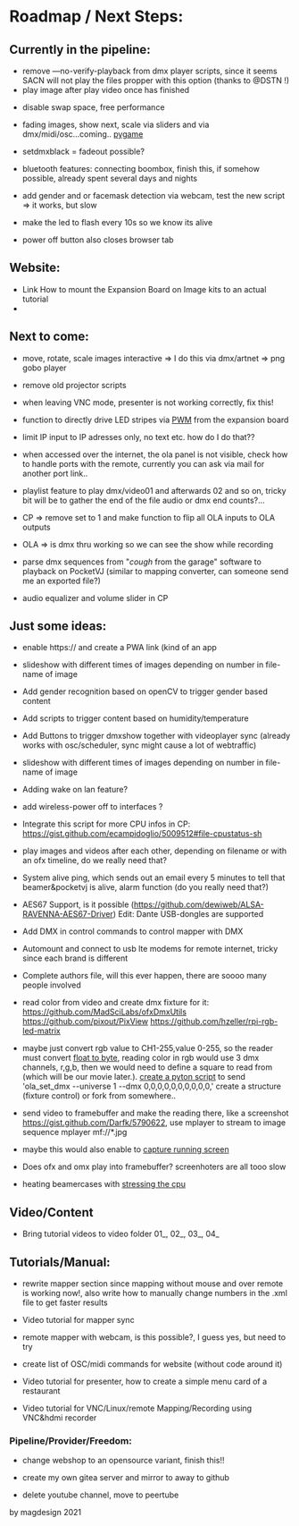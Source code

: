 # **Roadmap / Next Steps:** 

## Currently in the pipeline: 

- remove —no-verify-playback from dmx player scripts, since it seems SACN will not play the files propper with this option (thanks to @DSTN !)
- play image after play video once has finished <p/>
- disable swap space, free performance <p/>
- fading images, show next, scale via sliders and via dmx/midi/osc...coming.. [pygame](https://www.taskboy.com/blog/A_simple_image_viewer_with_pygame.html)<p/>
- setdmxblack = fadeout possible? <p/>
- bluetooth features: connecting boombox, finish this, if somehow possible, already spent several days and nights <p/>
- add gender and or facemask detection via webcam, test the new script => it works, but slow <p/>
- make the led to flash every 10s so we know its alive<p/>
- power off button also closes browser tab<p/>

## Website:

- Link How to mount the Expansion Board on Image kits to an actual tutorial
- 

## Next to come:

- move, rotate, scale images interactive => I do this via dmx/artnet => png gobo player<p/>
- remove old projector scripts <p/>
- when leaving VNC mode, presenter is not working correctly, fix this! <p/>
- function to directly drive LED stripes via [PWM](https://tutorials-raspberrypi.com/connect-control-raspberry-pi-ws2812-rgb-led-strips/) from the expansion board <p/>
- limit IP input to IP adresses only, no text etc. how do I do that??  <p/>
- when accessed over the internet, the ola panel is not visible, check how to handle ports with the remote, currently you can ask via mail for another port link..   <p/>
- playlist feature to play dmx/video01 and afterwards 02 and so on, tricky bit will be to gather the end of the file audio or dmx end counts?...   <p/>
- CP => remove set to 1 and make function to flip all OLA inputs to OLA outputs  <p/>
- OLA => is dmx thru working so we can see the show while recording<p/>
- parse dmx sequences from "*cough* from the garage" software to playback on PocketVJ (similar to mapping converter, can someone send me an exported file?)<p/>
- audio equalizer and volume slider in CP<p/>

## Just some ideas:

- enable https:// and create a PWA link (kind of an app<p/>
- slideshow with different times of images depending on number in file-name of image  <p/>
- Add gender recognition based on openCV to trigger gender based content <p/>
- Add scripts to trigger content based on humidity/temperature <p/>
- Add Buttons to trigger dmxshow together with videoplayer sync (already works with osc/scheduler, sync might cause a lot of webtraffic) <p/>
- slideshow with different times of images depending on number in file-name of image  <p/>
- Adding wake on lan feature? <p/>
- add wireless-power off to interfaces ? <p/>
- Integrate this script for more CPU infos in CP: https://gist.github.com/ecampidoglio/5009512#file-cpustatus-sh <p/>
- play images and videos after each other, depending on filename or with an ofx timeline, do we really need that?  <p/>
- System alive ping, which sends out an email every 5 minutes to tell that beamer&pocketvj is alive, alarm function (do you really need that?) <p/>
- AES67 Support, is it possible (https://github.com/dewiweb/ALSA-RAVENNA-AES67-Driver) Edit: Dante USB-dongles are supported <p/>
- Add DMX in control commands to control mapper with DMX <p/>
- Automount and connect to usb lte modems for remote internet, tricky since each brand is different<p/>
- Complete authors file, will this ever happen, there are soooo many people involved<p/>
- read color from video and create dmx fixture for it: https://github.com/MadSciLabs/ofxDmxUtils  https://github.com/pixout/PixView https://github.com/hzeller/rpi-rgb-led-matrix <p/>
- maybe just convert rgb value to CH1-255,value 0-255, so the reader must convert [float to byte](https://stackoverflow.com/questions/1914115/converting-color-value-from-float-0-1-to-byte-0-255/46575472), reading color in rgb would use 3 dmx channels, r,g,b, then we would need to define a square to read from (which will be our movie later.).
	[create a pyton script](https://www.openlighting.org/ola/developer-documentation/python-api/) to send 'ola_set_dmx --universe 1 --dmx 0,0,0,0,0,0,0,0,0,0,' create a structure (fixture control) or fork from somewhere..<p/>
- send video to framebuffer and make the reading there, like a screenshot https://gist.github.com/Darfk/5790622, use mplayer to stream to image sequence mplayer mf://*.jpg<p/>
- maybe this would also enable to [capture running screen](https://github.com/BoboTiG/python-mss)<p/>
- Does ofx and omx play into framebuffer? screenhoters are all tooo slow<p/>

- heating beamercases with [stressing the cpu](https://raw.githubusercontent.com/ssvb/cpuburn-arm/master/cpuburn-a53.S)<p/>

## **Video/Content** ##

- Bring tutorial videos to video folder 01_, 02_, 03_, 04_  <p/>


## **Tutorials/Manual:**

- rewrite mapper section since mapping without mouse and over remote is working now!, also write how to manually change numbers in the .xml file to get faster results<p/>
- Video tutorial for mapper sync<p/>
- remote mapper with webcam, is this possible?, I guess yes, but need to try<p/>
- create list of OSC/midi commands for website (without code around it)<p/>
- Video tutorial for presenter, how to create a simple menu card of a restaurant<p/>
- Video tutorial for VNC/Linux/remote Mapping/Recording using VNC&hdmi recorder<p/>

### **Pipeline/Provider/Freedom:**

- change webshop to an opensource variant, finish this!! <p/>
- create my own gitea server and mirror to away to github<p/>
- delete youtube channel, move to peertube<p/>





by magdesign 2021
